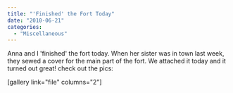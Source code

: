 ```yaml
---
title: "'Finished' the Fort Today"
date: "2010-06-21"
categories: 
  - "Miscellaneous"
---
```


Anna and I 'finished' the fort today. When her sister was in town last week, they sewed a cover for the main part of the fort. We attached it today and it turned out great! check out the pics:

\[gallery link="file" columns="2"\]
